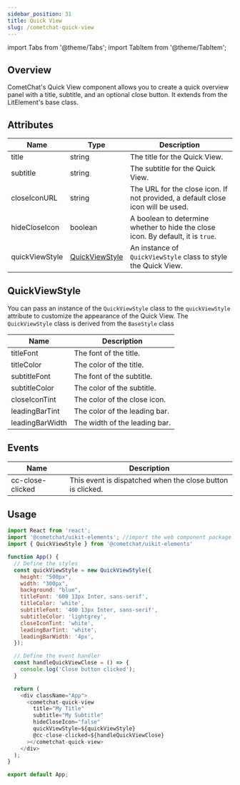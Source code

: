 ```yaml
---
sidebar_position: 31
title: Quick View
slug: /cometchat-quick-view
---
```


import Tabs from '@theme/Tabs';
import TabItem from '@theme/TabItem';

## Overview

CometChat's Quick View component allows you to create a quick overview panel with a title, subtitle, and an optional close button. It extends from the LitElement's base class.

## Attributes

| Name | Type | Description | 
| ---- | ---- | ---- | 
| title | string | The title for the Quick View. | 
| subtitle | string | The subtitle for the Quick View. | 
| closeIconURL | string | The URL for the close icon. If not provided, a default close icon will be used. | 
| hideCloseIcon | boolean | A boolean to determine whether to hide the close icon. By default, it is `true`. | 
| quickViewStyle | [QuickViewStyle](./cometchat-quick-view#quickviewstyle) | An instance of `QuickViewStyle` class to style the Quick View. | 


## QuickViewStyle

You can pass an instance of the `QuickViewStyle` class to the `quickViewStyle` attribute to customize the appearance of the Quick View. The `QuickViewStyle` class is derived from the `BaseStyle` class

| Name | Description | 
| ---- | ---- | 
| titleFont | The font of the title. | 
| titleColor | The color of the title. | 
| subtitleFont | The font of the subtitle. | 
| subtitleColor | The color of the subtitle. | 
| closeIconTint | The color of the close icon. | 
| leadingBarTint | The color of the leading bar. | 
| leadingBarWidth | The width of the leading bar. | 


## Events

| Name | Description | 
| ---- | ---- | 
| cc-close-clicked | This event is dispatched when the close button is clicked. | 


## Usage

<Tabs>
<TabItem value="js" label="Javascript">

```javascript
import React from 'react';
import '@cometchat/uikit-elements'; //import the web component package.
import { QuickViewStyle } from '@cometchat/uikit-elements'

function App() {
  // Define the styles
  const quickViewStyle = new QuickViewStyle({
    height: "500px",
    width: "300px",
    background: "blue",
    titleFont: '600 13px Inter, sans-serif',
    titleColor: 'white',
    subtitleFont: '400 13px Inter, sans-serif',
    subtitleColor: 'lightgrey',
    closeIconTint: 'white',
    leadingBarTint: 'white',
    leadingBarWidth: '4px',
  });

  // Define the event handler
  const handleQuickViewClose = () => {
    console.log('Close button clicked');
  }

  return (
    <div className="App">
      <cometchat-quick-view 
        title="My Title" 
        subtitle="My Subtitle" 
        hideCloseIcon="false"
        quickViewStyle=${quickViewStyle}
        @cc-close-clicked=${handleQuickViewClose}
      ></cometchat-quick-view>
    </div>
  );
}

export default App;
```

</TabItem>
</Tabs>
